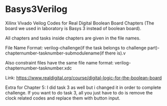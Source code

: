 # Basys3Verilog
Xilinx Vivado Veilog Codes for Real Digital Boolean Board Chapters (The board we used in laboratory is Basys 3 instead of boolean board).

All chapters and tasks inside chapters are given in the file names. 

File Name Format: verilog-challenge(if the task belongs to challenge part)-chapternumber-tasknumber-submodulename(if there is).v

Also constraint files have the same file name format: verilog-chapternumber-tasknumber.xdc

Link: https://www.realdigital.org/course/digital-logic-for-the-boolean-board 

Extra for Chapter 5: I did task 3 as well but i changed it in order to complete challenge. 
If you want to do task 3, all you just have to do is remove the clock related codes and replace them with button input. 
